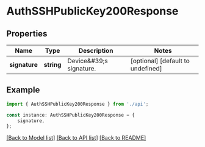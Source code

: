 # AuthSSHPublicKey200Response


## Properties

Name | Type | Description | Notes
------------ | ------------- | ------------- | -------------
**signature** | **string** | Device\&#39;s signature. | [optional] [default to undefined]

## Example

```typescript
import { AuthSSHPublicKey200Response } from './api';

const instance: AuthSSHPublicKey200Response = {
    signature,
};
```

[[Back to Model list]](../README.md#documentation-for-models) [[Back to API list]](../README.md#documentation-for-api-endpoints) [[Back to README]](../README.md)
